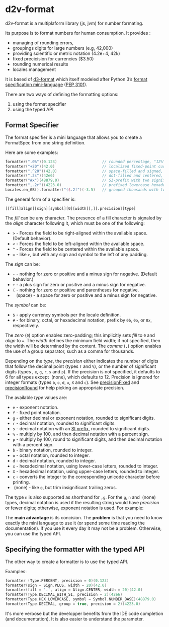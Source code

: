 # d2v-format

d2v-format is a multiplaform library (js, jvm) for number formating.

Its purpose is to format numbers for human consumption. It provides :

* managing of rounding errors,
* groupings digits for large numbers (e.g, 42,000)
* providing scientific or metric notation (4.2e+4, 42k)
* fixed precicision for currencies ($3.50)
* rounding numerical results
* locales management  

It is based of [d3-format](https://github.com/d3/d3-format) which itself modeled after Python 3’s 
[format specification mini-language](https://docs.python.org/3/library/string.html#format-specification-mini-language) ([PEP 3101](https://www.python.org/dev/peps/pep-3101/)).
 
There are two ways of defining the formatting options:
   1. using the format specifier 
   2. using the typed API
   
## Format Specifier

The format specifier is a mini language that allows you to create a FormatSpec from one
string definition. 

Here are some examples:

```kotlin
formatter(".0%")(0.123)                    // rounded percentage, "12%" 
formatter("+20")(42.0)                     // localized fixed-point currency, "(£3.50)" 
formatter(".^20")(42.0)                    // space-filled and signed, "                 +42" 
formatter(".2s")(42e6)                     // dot-filled and centered, ".........42........." 
formatter("#x")(48879.0)                   // SI-prefix with two significant digits, "42M" 
formatter(",.2r")(4223.0)                  // prefixed lowercase hexadecimal, "0xbeef" 
Locales.en_GB().formatter("($.2f")(-3.5)   // grouped thousands with two significant digits, "4,200" 
```

The general form of a specifier is:

```
[​[fill]align][sign][symbol][0][width][,][.precision][type]
```

The *fill* can be any character. The presence of a fill character is signaled by the *align* character following it, which must be one of the following:

* `>` - Forces the field to be right-aligned within the available space. (Default behavior).
* `<` - Forces the field to be left-aligned within the available space.
* `^` - Forces the field to be centered within the available space.
* `=` - like `>`, but with any sign and symbol to the left of any padding.

The *sign* can be:

* `-` - nothing for zero or positive and a minus sign for negative. (Default behavior.)
* `+` - a plus sign for zero or positive and a minus sign for negative.
* `(` - nothing for zero or positive and parentheses for negative.
* ` ` (space) - a space for zero or positive and a minus sign for negative.

The *symbol* can be:

* `$` - apply currency symbols per the locale definition.
* `#` - for binary, octal, or hexadecimal notation, prefix by `0b`, `0o`, or `0x`, respectively.

The *zero* (`0`) option enables zero-padding; this implicitly sets *fill* to `0` and *align* to `=`. The *width* defines the minimum field width; if not specified, then the width will be determined by the content. The *comma* (`,`) option enables the use of a group separator, such as a comma for thousands.

Depending on the *type*, the *precision* either indicates the number of digits that follow the decimal point (types `f` and `%`), or the number of significant digits (types `​`, `e`, `g`, `r`, `s` and `p`). If the precision is not specified, it defaults to 6 for all types except `​` (none), which defaults to 12. Precision is ignored for integer formats (types `b`, `o`, `d`, `x`, `X` and `c`). See [precisionFixed](#precisionFixed) and [precisionRound](#precisionRound) for help picking an appropriate precision.

The available *type* values are:

* `e` - exponent notation.
* `f` - fixed point notation.
* `g` - either decimal or exponent notation, rounded to significant digits.
* `r` - decimal notation, rounded to significant digits.
* `s` - decimal notation with an [SI prefix](#locale_formatPrefix), rounded to significant digits.
* `%` - multiply by 100, and then decimal notation with a percent sign.
* `p` - multiply by 100, round to significant digits, and then decimal notation with a percent sign.
* `b` - binary notation, rounded to integer.
* `o` - octal notation, rounded to integer.
* `d` - decimal notation, rounded to integer.
* `x` - hexadecimal notation, using lower-case letters, rounded to integer.
* `X` - hexadecimal notation, using upper-case letters, rounded to integer.
* `c` - converts the integer to the corresponding unicode character before printing.
* `​` (none) - like `g`, but trim insignificant trailing zeros.

The type `n` is also supported as shorthand for `,g`. For the `g`, `n` and `​` (none) types, 
decimal notation is used if the resulting string would have *precision* or fewer digits; otherwise, 
exponent notation is used. For example:

The **main advantage** is its concision. The **problem** is that you need to know exactly the mini language
to use it (or spend some time reading the documentation). If you use it every day it may not be a problem. 
Otherwise, you can use the typed API.

## Specifying the formatter with the typed API

The other way to create a formatter is to use the typed API.

Examples:

```kotlin
formatter (Type.PERCENT, precision = 0)(0.123)                         // rounded percentage, "12%"                             
formatter(sign = Sign.PLUS, width = 20)(42.0)                          // space-filled and signed, "                 +42"       
formatter(fill = '.', align = Align.CENTER, width = 20)(42.0)          // dot-filled and centered, ".........42........."       
formatter(Type.DECIMAL_WITH_SI, precision = 2)(42e6)                   // SI-prefix with two significant digits, "42M"          
formatter(Type.HEX_LOWERCASE, symbol = Symbol.NUMBER_BASE)(48879.0)    // prefixed lowercase hexadecimal, "0xbeef"              
formatter(Type.DECIMAL, group = true, precision = 2)(4223.0)           // grouped thousands with two significant digits, "4,200"
```
It's more verbose but the developper benefits from the IDE code completion (and documentation). It
is also easier to understand the parameter.